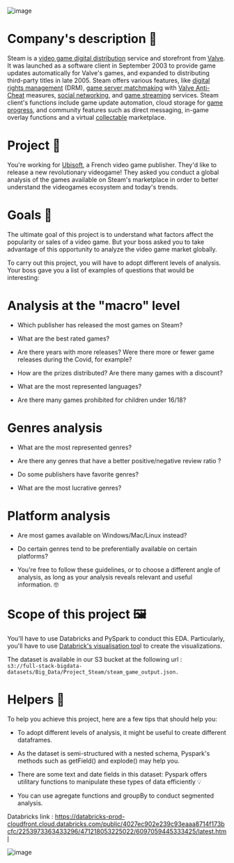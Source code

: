 ![image](https://github.com/greg97232/Steam-s-videogames-platform/assets/38788237/6d67902c-3670-401a-ad1b-60165c6088e7)


# Company's description 📇
Steam is a [video game digital distribution](https://en.wikipedia.org/wiki/Digital_distribution_of_video_games) service and storefront from [Valve](https://en.wikipedia.org/wiki/Valve_Corporation). It was launched as a software client in September 2003 to provide game updates automatically for Valve's games, and expanded to distributing third-party titles in late 2005. Steam offers various features, like [digital rights management](https://en.wikipedia.org/wiki/Digital_rights_management) (DRM), [game server matchmaking](https://en.wikipedia.org/wiki/Matchmaking_(video_games)) with [Valve Anti-Cheat](https://en.wikipedia.org/wiki/Valve_Anti-Cheat) measures, [social networking](https://en.wikipedia.org/wiki/Social_networking_service), and [game streaming](https://en.wikipedia.org/wiki/Video_game_live_streaming) services. Steam client's functions include game update automation, cloud storage for [game progress](https://en.wikipedia.org/wiki/Saved_game), and community features such as direct messaging, in-game overlay functions and a virtual [collectable](https://en.wikipedia.org/wiki/Collectable) marketplace.
  
# Project 🚧
You're working for [Ubisoft](https://www.ubisoft.com/fr-fr/), a French video game publisher. They'd like to release a new revolutionary videogame! They asked you conduct a global analysis of the games available on Steam's marketplace in order to better understand the videogames ecosystem and today's trends.

# Goals 🎯
The ultimate goal of this project is to understand what factors affect the popularity or sales of a video game. But your boss asked you to take advantage of this opportunity to analyze the video game market globally.

To carry out this project, you will have to adopt different levels of analysis. Your boss gave you a list of examples of questions that would be interesting:

# Analysis at the "macro" level
- Which publisher has released the most games on Steam?

- What are the best rated games?

- Are there years with more releases? Were there more or fewer game releases during the Covid, for example?

- How are the prizes distributed? Are there many games with a discount?

- What are the most represented languages?

- Are there many games prohibited for children under 16/18?

# Genres analysis
- What are the most represented genres?

- Are there any genres that have a better positive/negative review ratio ? 
- Do some publishers have favorite genres?

- What are the most lucrative genres?

# Platform analysis
- Are most games available on Windows/Mac/Linux instead?

- Do certain genres tend to be preferentially available on certain platforms?

- You're free to follow these guidelines, or to choose a different angle of analysis, as long as your analysis reveals relevant and useful information. 🤓
  
# Scope of this project 🖼️
You'll have to use Databricks and PySpark to conduct this EDA. Particularly, you'll have to use [Databrick's visualisation too](https://docs.databricks.com/visualizations/index.html)l to create the visualizations.

The dataset is available in our S3 bucket at the following url :  
`s3://full-stack-bigdata-datasets/Big_Data/Project_Steam/steam_game_output.json.`

# Helpers 🦮
To help you achieve this project, here are a few tips that should help you:

- To adopt different levels of analysis, it might be useful to create different dataframes.

- As the dataset is semi-structured with a nested schema, Pyspark's methods such as getField() and explode() may help you.

- There are some text and date fields in this dataset: Pyspark offers utilitary functions to manipulate these types of data efficiently 💡

- You can use agregate functions and groupBy to conduct segmented analysis.

  
Databricks link : https://databricks-prod-cloudfront.cloud.databricks.com/public/4027ec902e239c93eaaa8714f173bcfc/2253973363433296/471218053225022/6097059445333425/latest.html
  

![image](https://github.com/greg97232/Steam-s-videogames-platform/assets/38788237/695443b6-17f3-4148-9eee-bcc0baeabc92)

